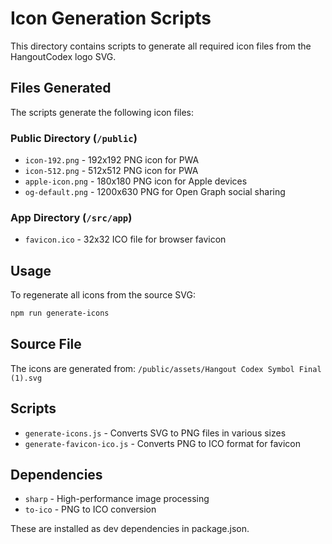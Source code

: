 # Icon Generation Scripts

This directory contains scripts to generate all required icon files from the HangoutCodex logo SVG.

## Files Generated

The scripts generate the following icon files:

### Public Directory (`/public`)
- `icon-192.png` - 192x192 PNG icon for PWA
- `icon-512.png` - 512x512 PNG icon for PWA
- `apple-icon.png` - 180x180 PNG icon for Apple devices
- `og-default.png` - 1200x630 PNG for Open Graph social sharing

### App Directory (`/src/app`)
- `favicon.ico` - 32x32 ICO file for browser favicon

## Usage

To regenerate all icons from the source SVG:

```bash
npm run generate-icons
```

## Source File

The icons are generated from:
`/public/assets/Hangout Codex Symbol Final (1).svg`

## Scripts

- `generate-icons.js` - Converts SVG to PNG files in various sizes
- `generate-favicon-ico.js` - Converts PNG to ICO format for favicon

## Dependencies

- `sharp` - High-performance image processing
- `to-ico` - PNG to ICO conversion

These are installed as dev dependencies in package.json.